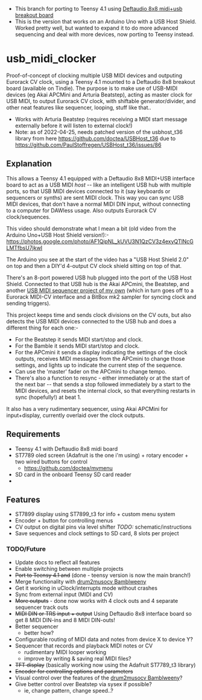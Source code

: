 - This branch for porting to Teensy 4.1 using [Deftaudio 8x8 midi+usb breakout board](https://www.tindie.com/products/deftaudio/teensy-41-midi-breakout-board-8in-8out-usb-host/)
- This is the version that works on an Arduino Uno with a USB Host Shield.  Worked pretty well, but wanted to expand it to do more advanced sequencing and deal with more devices, now porting to Teensy instead.

# usb_midi_clocker

Proof-of-concept of clocking multiple USB MIDI devices and outputing Eurorack CV clock, using a Teensy 4.1 mounted to a Deftaudio 8x8 breakout board (available on Tindie).  The purpose is to make use of USB-MIDI devices (eg Akai APCMini and Arturia Beatstep), acting as master clock for USB MIDI, to output Eurorack CV clock, with shiftable generator/divider, and other neat features like sequencer, looping, stuff like that..

- Works with Arturia Beatstep (requires receiving a MIDI start message externally before it will listen to external clock!)
- Note: as of 2022-04-25, needs patched version of the usbhost_t36 library from here https://github.com/doctea/USBHost_t36 due to https://github.com/PaulStoffregen/USBHost_t36/issues/86

## Explanation

This allows a Teensy 4.1 equipped with a Deftaudio 8x8 MIDI+USB interface board to act as a USB MIDI *host* -- like an intelligent USB hub with multiple ports, so that USB MIDI devices connected to it (say keyboards or sequencers or synths) are sent MIDI clock.  This way you can sync USB MIDI devices, that don't have a normal MIDI DIN input, without connecting to a computer for DAWless usage.  Also outputs Eurorack CV clock/sequences.

This video should demonstrate what I mean a bit (old video from the Arduino Uno+USB Host Shield version!):- https://photos.google.com/photo/AF1QipNL_kUVU3N1QzCV3z4exyQTlNcGLMTfbsU7jkwI

The Arduino you see at the start of the video has a "USB Host Shield 2.0" on top and then a DIY'd 4-output CV clock shield sitting on top of that.

There's an 8-port powered USB hub plugged into the port of the USB Host Shield. Connected to that USB hub is the Akai APCmini, the Beatstep, and another [USB MIDI sequencer project of my own](https://github.com/doctea/drum2musocv) (which in turn goes off to a Eurorack MIDI-CV interface and a BitBox mk2 sampler for syncing clock and sending triggers).

This project keeps time and sends clock divisions on the CV outs, but also detects the USB MIDI devices connected to the USB hub and does a different thing for each one:-

- For the Beatstep it sends MIDI start/stop and clock.
- For the Bamble it sends MIDI start/stop and clock.
- For the APCmini it sends a display indicating the settings of the clock outputs, receives MIDI messages from the APCmini to change those settings, and lights up to indicate the current step of the sequence.
- Can use the 'master' fader on the APCmini to change tempo.
- There's also a function to resync - either immediately or at the start of the next bar -- that sends a stop followed immediately by a start to the MIDI devices, and resets the internal clock, so that everything restarts in sync (hopefully!) at beat 1.

It also has a very rudimentary sequencer, using Akai APCMini for input+display, currently overlaid over the clock outputs.

## Requirements

- Teensy 4.1 with Deftaudio 8x8 midi board
- ST7789 oled screen (Adafruit is the one i'm using) + rotary encoder + two wired buttons for control
  - https://github.com/doctea/mymenu
- SD card in the onboard Teensy SD card reader
- 

## Features

- ST7899 display using ST7899_t3 for info + custom menu system
- Encoder + button for controlling menus
- CV output on digital pins via level shifter *TODO:* schematic/instructions
- Save sequences and clock settings to SD card, 8 slots per project

### TODO/Future 

- Update docs to reflect all features
- Enable switching between multiple projects
- ~~Port to Teensy 4.1 and~~ (done - teensy version is now the main branch!)
- Merge functionality with [drum2musocv Bamblweeny](https://github.com/doctea/drum2musocv)
- Get it working in uClock/interrupts mode without crashes
- Sync from external input (MIDI and CV)
- ~~More outputs~~ - done now works with 4 clock outs and 4 separate sequencer track outs
- ~~MIDI DIN or TRS input + output~~ Using Deftaudio 8x8 interface board so get 8 MIDI DIN-ins and 8 MIDI DIN-outs!
- Better sequencer
  - better how?
- Configurable routing of MIDI data and notes from device X to device Y?
- Sequencer that records and playback MIDI notes or CV
  - rudimentary MIDI looper working
  - improve by writing & saving real MIDI files?
- ~~TFT display~~ (basically working now using the Adafruit ST7789_t3 library)
- ~~Encoder for controlling options and parameters~~
- Visual control over the features of the [drum2musocv Bamblweeny](https://github.com/doctea/drum2musocv)?
- Give better control over Beatstep via sysex if possible?
  - ie, change pattern, change speed..?

